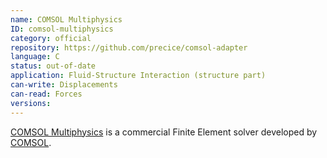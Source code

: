 ```yaml
---
name: COMSOL Multiphysics
ID: comsol-multiphysics
category: official
repository: https://github.com/precice/comsol-adapter
language: C
status: out-of-date
application: Fluid-Structure Interaction (structure part)
can-write: Displacements
can-read: Forces
versions:
---
```


[COMSOL Multiphysics](https://www.comsol.com/comsol-multiphysics) is a commercial Finite Element solver developed by [COMSOL](https://www.comsol.com/).
